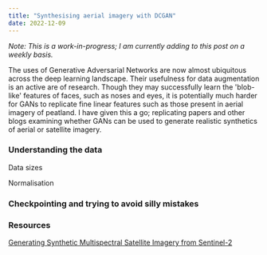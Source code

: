 ```yaml
---
title: "Synthesising aerial imagery with DCGAN"
date: 2022-12-09
---
```


_Note: This is a work-in-progress; I am currently adding to this post on a weekly basis._

The uses of Generative Adversarial Networks are now almost ubiquitous across the deep learning landscape. Their usefulness for data augmentation is an active are of research. Though they may successfully learn the 'blob-like' features of faces, such as noses and eyes, it is potentially much harder for GANs to replicate fine linear features such as those present in aerial imagery of peatland. I have given this a go; replicating papers and other blogs examining whether GANs can be used to generate realistic synthetics of aerial or satellite imagery. 

### Understanding the data
Data sizes

Normalisation


### Checkpointing and trying to avoid silly mistakes


### Resources

[Generating Synthetic Multispectral Satellite Imagery from Sentinel-2](https://ai4earthscience.github.io/neurips-2020-workshop/papers/ai4earth_neurips_2020_47.pdf)

